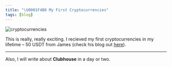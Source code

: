 ```yaml
---
title: "\U0001F4B0 My First Cryptocurrencies"
tags: [blog]
---
```


![cryptocurrencies](https://knowscount-1304485449.cos.ap-shanghai.myqcloud.com/img/ZCByBK.jpg)

This is really, really exciting. I recieved my first cryptocurrencies in my lifetime – 50 USDT from James (check his blog out [here](https://doc.cukee.cc)).

---

Also, I will write about **Clubhouse** in a day or two.
